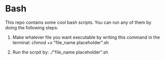 # Bash
This repo contains some cool bash scripts. You can run any of them by doing the following steps:

1. Make whatever file you want executable by writing this command in the terminal:
   chmod +x "file_name placeholder".sh

3. Run the scrpit by:
   ./"file_name placeholder".sh
